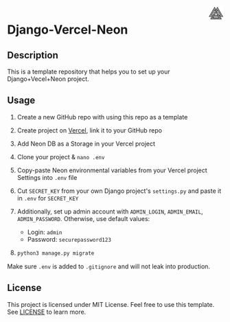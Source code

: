 <img src="website/static/logo.png" width=35px align=right>

# Django-Vercel-Neon

## Description

This is a template repository that helps you to set up your Django+Vecel+Neon project.

## Usage
1. Create a new GitHub repo with using this repo as a template
2. Create project on [Vercel](https://vercel.app), link it to your GitHub repo
3. Add Neon DB as a Storage in your Vercel project
4. Clone your project & `nano .env`
5. Copy-paste Neon environmental variables from your Vercel project Settings into `.env` file
6. Cut `SECRET_KEY` from your own Django project's `settings.py` and paste it in `.env` for `SECRET_KEY`
7. Additionally, set up admin account with `ADMIN_LOGIN`, `ADMIN_EMAIL`, `ADMIN_PASSWORD`. Otherwise, use default values:
    
    - Login: `admin`
    - Password: `securepassword123`

8. ```bash
   python3 manage.py migrate
   ```
Make sure `.env` is added to `.gitignore` and will not leak into production.

## License
This project is licensed under MIT License. Feel free to use this template. See [LICENSE](license) to learn more.
